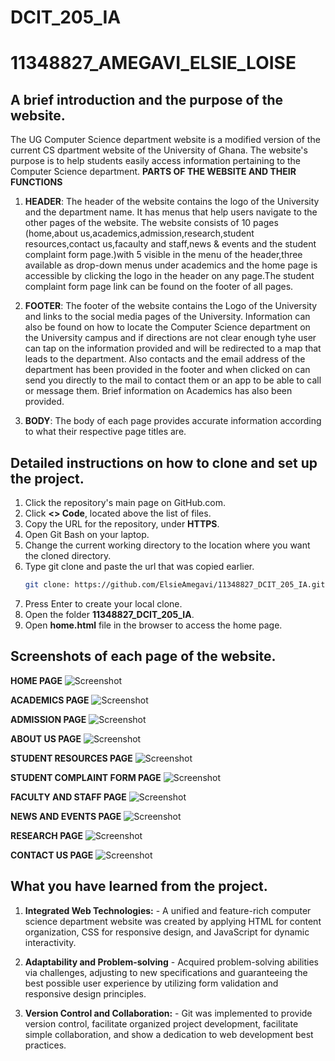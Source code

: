 # DCIT_205_IA
# 11348827_AMEGAVI_ELSIE_LOISE

## A brief introduction and the purpose of the website. <br>
The UG Computer Science department website is a modified version of the current CS dpartment website
of the University of Ghana. The website's purpose is to help students easily access information pertaining to the 
Computer Science department. 
**PARTS OF THE WEBSITE AND THEIR FUNCTIONS**
1. **HEADER**:
    The header of the website contains the logo of the University and the department name.
    It has menus that help users navigate to the other pages of the website.
    The website consists of 10 pages (home,about us,academics,admission,research,student resources,contact us,facaulty and staff,news & events and the student complaint form page.)with 5 visible in the menu of the header,three available as drop-down menus under academics and the home page is accessible by clicking the logo in the header on any page.The student complaint form page link can be found on the footer of all pages.

2. **FOOTER**: 
    The footer of the website contains the Logo of the University and links to the social media pages 
    of the University. Information can also be found on how to locate the Computer Science department on the
    University campus and if directions are not clear enough tyhe user can tap on the information provided
    and will be redirected to a map that leads to the department. Also contacts and the email address of the department has been provided in the footer and when clicked on can send you directly to the mail to contact them or an app to be able to call or message them. Brief information on Academics has also been provided.

3. **BODY**:
    The body of each page provides accurate information according to what their respective page titles are.



## Detailed instructions on how to clone and set up the project.

1. Click the repository's main page on GitHub.com.
2. Click **<> Code**, located above the list of files.
3. Copy the URL for the repository, under **HTTPS**.
4. Open Git Bash on your laptop.
5.  Change the current working directory to the location where you want the cloned directory.
6. Type git clone and paste the url that was copied earlier.
      ```bash 
      git clone: https://github.com/ElsieAmegavi/11348827_DCIT_205_IA.git
      ```
7. Press Enter to create your local clone.
8. Open the folder **11348827_DCIT_205_IA**.
9. Open **home.html** file in the browser to access the home page.


## Screenshots of each page of the website.
**HOME PAGE**
![Screenshot](media/homepage-screenshot.png)

**ACADEMICS PAGE**
![Screenshot](media/academics-page-screenshot.png)

**ADMISSION PAGE**
![Screenshot](media/admission-page-screenshot.png)

**ABOUT US PAGE**
![Screenshot](media/about-us-page-screenshot.png)

**STUDENT RESOURCES PAGE**
![Screenshot](media/student-resources-page-screenshot.png)

**STUDENT COMPLAINT FORM PAGE**
![Screenshot](media/complaint-form-page-screenshot.png)

**FACULTY AND STAFF PAGE**
![Screenshot](media/faculty-and-staff-page-screenshot.png)

**NEWS AND EVENTS PAGE**
![Screenshot](media/news-and-events-page-screenshot.png)

**RESEARCH PAGE**
![Screenshot](media/research-page-screenshot.png)


**CONTACT US PAGE**
![Screenshot](media/contactus-page-screenshot.png)

## What you have learned from the project.
1. **Integrated Web Technologies:** - A unified and feature-rich computer science department website was created by applying HTML for content organization, CSS for responsive design, and JavaScript for dynamic interactivity.



2. **Adaptability and Problem-solving** - Acquired problem-solving abilities via challenges, adjusting to new specifications and guaranteeing the best possible user experience by utilizing form validation and responsive design principles.



3. **Version Control and Collaboration:** - Git was implemented to provide version control, facilitate organized project development, facilitate simple collaboration, and show a dedication to web development best practices.

